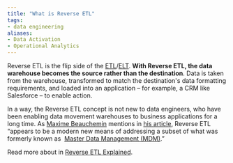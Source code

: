 ```yaml
---
title: "What is Reverse ETL"
tags:
- data engineering
aliases:
- Data Activation
- Operational Analytics
---
```

Reverse ETL is the flip side of the [ETL](term/etl.md)/[ELT](term/elt.md). **With Reverse ETL, the data warehouse becomes the source rather than the destination**. Data is taken from the warehouse, transformed to match the destination's data formatting requirements, and loaded into an application – for example, a CRM like Salesforce – to enable action.

In a way, the Reverse ETL concept is not new to data engineers, who have been enabling data movement warehouses to business applications for a long time. As [Maxime Beauchemin](term/maxime%20beauchemin.md) mentions in [his article](https://preset.io/blog/reshaping-data-engineering/), Reverse ETL “appears to be a modern new means of addressing a subset of what was formerly known as  [Master Data Management (MDM)](term/master%20data%20management%20(mdm).md).”

Read more about in [Reverse ETL Explained](https://airbyte.com/blog/reverse-etl#so-what-is-a-reverse-etl).